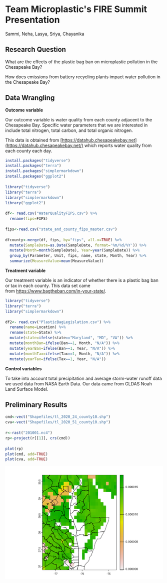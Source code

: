 # Team Microplastic's FIRE Summit Presentation

Sammi, Neha, Lasya, Sriya, Chayanika

## Research Question

What are the effects of the plastic bag ban on microplastic pollution in the Chesapeake Bay?

How does emissions from battery recycling plants impact water pollution in the Chesapeake Bay?

## Data Wrangling

**Outcome variable**

Our outcome variable is water quality from each county adjacent to the Chesapeake Bay. Specific water parameters that we are interested in include total nitrogen, total carbon, and total organic nitrogen.

This data is obtained from [https://datahub.chesapeakebay.net](https://datahub.chesapeakebay.net/) which reports water quality from each county each day.

``` r
install.packages("tidyverse")
install.packages("terra")
install.packages("simplermarkdown")
install.packages("ggplot2")

library("tidyverse")
library("terra")
library("simplermarkdown")
library("ggplot2")

df<- read.csv("WaterQualityFIPS.csv") %>%
  rename(fips=FIPS)

fips<-read.csv("state_and_county_fips_master.csv")

dfcounty<-merge(df, fips, by="fips", all.x=TRUE) %>%
  mutate(SampleDate=as.Date(SampleDate, format='%m/%d/%Y')) %>%
  mutate(Month=month(SampleDate), Year=year(SampleDate)) %>%
  group_by(Parameter, Unit, fips, name, state, Month, Year) %>%
  summarize(MeasureValue=mean(MeasureValue))
```

**Treatment variable**

Our treatment variable is an indicator of whether there is a plastic bag ban or tax in each county. This data set came from <https://www.bagtheban.com/in-your-state/>.

``` r
library("tidyverse")
library("terra")
library("simplermarkdown")

df2<- read.csv("PlasticBagLegislation.csv") %>%
  rename(name=Location) %>%
  rename(state=State) %>%
  mutate(state=ifelse(state=="Maryland", "MD", "VA")) %>%
  mutate(monthBan=ifelse(Ban==1, Month, "N/A")) %>%
  mutate(yearBan=ifelse(Ban==1, Year, "N/A")) %>%
  mutate(monthTax=ifelse(Tax==1, Month, "N/A")) %>%
  mutate(yearTax=ifelse(Tax==1, Year, "N/A"))
```

**Control variables**

To take into account total precipitation and average storm-water runoff data we used data from NASA Earth Data. Our data came from GLDAS Noah Land Surface Model.

## Preliminary Results

``` r
cmd<-vect("Shapefiles/tl_2020_24_county10.shp")
cva<-vect("Shapefiles/tl_2020_51_county10.shp")

r<-rast("201001.nc4")
rp<-project(r[[1]], crs(cmd))

plot(rp)
plot(cmd, add=TRUE)
plot(cva, add=TRUE)
```

![](README_files/figure-commonmark/unnamed-chunk-3-1.png)
